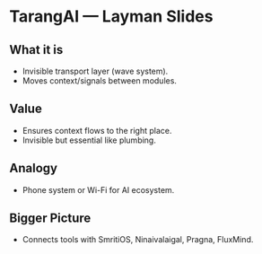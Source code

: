 # TarangAI — Layman Slides
## What it is
- Invisible transport layer (wave system).
- Moves context/signals between modules.
## Value
- Ensures context flows to the right place.
- Invisible but essential like plumbing.
## Analogy
- Phone system or Wi-Fi for AI ecosystem.
## Bigger Picture
- Connects tools with SmritiOS, Ninaivalaigal, Pragna, FluxMind.